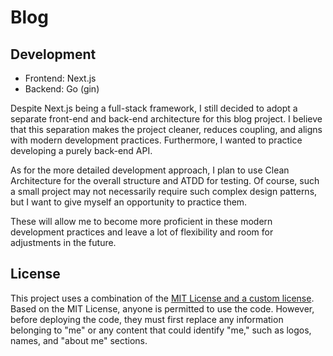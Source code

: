 # Blog

## Development

- Frontend: Next.js
- Backend: Go (gin)

Despite Next.js being a full-stack framework, I still decided to adopt a separate front-end and back-end architecture for this blog project. I believe that this separation makes the project cleaner, reduces coupling, and aligns with modern development practices.  Furthermore, I wanted to practice developing a purely back-end API.

As for the more detailed development approach, I plan to use Clean Architecture for the overall structure and ATDD for testing. Of course, such a small project may not necessarily require such complex design patterns, but I want to give myself an opportunity to practice them.

These will allow me to become more proficient in these modern development practices and leave a lot of flexibility and room for adjustments in the future.

## License

This project uses a combination of the [MIT License and a custom license](./LICENSE.md). Based on the MIT License, anyone is permitted to use the code. However, before deploying the code, they must first replace any information belonging to "me" or any content that could identify "me," such as logos, names, and "about me" sections.
